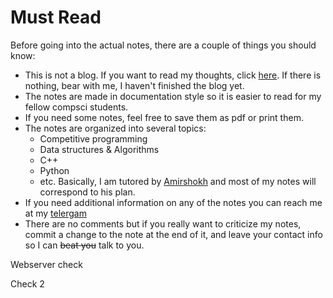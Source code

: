 # Must Read

Before going into the actual notes, there are a couple of things you should know:

- This is not a blog. If you want to read my thoughts, click [here](./none.md). If there is nothing, bear with me, I haven't finished the blog yet.
- The notes are made in documentation style so it is easier to read for my fellow compsci students.
- If you need some notes, feel free to save them as pdf or print them.
- The notes are organized into several topics:
    - Competitive programming
    - Data structures & Algorithms
    - C++
    - Python
    - etc. Basically, I am tutored by [Amirshokh](hhtp://amir.uz) and most of my notes will correspond to his plan.
- If you need additional information on any of the notes you can reach me at my [telergam](https://www.t.me/irgashevsamir)
- There are no comments but if you really want to criticize my notes, commit a change to the note at the end of it, and leave your contact info so I can ~~beat you~~ talk to you.



Webserver check

Check 2
